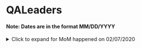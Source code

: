 # QALeaders

#### Note: Dates are in the format MM/DD/YYYY

<details>

<summary>Click to expand for MoM happened on 02/07/2020</summary>

<h3>Abhijit Gupta</h3>

- Online & Offline
- Technical, Process related like Kanban, lessons learned as QA Manager
- What kind of individuals are the QA Managers looking at?
- Invite QA Leader, Recruiters etc., for talks
- Role: Who will drive this meeting? Like organiser, who will promote it? Can we create LinkedIn Page, Twitter Page etc., and promote it so that larger audience will take advantage of it.
- Strict timelines need to be followed for sessions.
- Commitment from individuals.
- Share the ideas what we can do to
  - Initially we can start with online meeting , later we can start local chapters.
  - Online meeting can be weekly or biweekly
  - Duration can be 1 hr.
  - Can be structured
    - A) Technical
    - B) Process related
    - C) Leadership/Management related
    - D) Lesson learned/sharing experience / new way of doing something
    - E) Open Discussion
    - F) Invite recruiters/
- How to ensure all participates / contribute / share knowledge .
- Each member can commit 10 to 15 minutes of Knowledge sharing per quarter/ Point based /member can earn points
- What kind of commitment we need from members ?
  - Each member can commit 10 to 15 minutes of Knowledge sharing per quarter/ Point based /member can earn points
- Do we need to create dedicated roles ?
  - Monthly/Quarterly/Annual
- <b><u>VP Marketing:</u></b> Group promotion among other members QA Leaders/Architect/QA Managers/QA Director/Plans and directs programs to retain and increase club membership.
- Meeting Organisation/follow up with members/Plans and publishes regular schedules of meeting assignments.
- <b><u>VP/Education:</u></b>Arrange some short training program by interacting with different people. We may see interesting people in linkedin who are sharing knowledge, we can invite then to give talk, maybe invite some recruiters to see hiring trends.
- Create a. QA Leaders linked page / promote
- Technical meeting is short 5-7 minutes because which answers what is problem statement, what are the building blocks, Detailed training session can be breakout sessions.
- We can maintain a google sheet like this for weekly sessions , but instead of 14th , we can start after few weeks, once we formalise everything, roles and responsibilities, how to motivate members, how to promote to qa leaders . We have slack channel, LinkedIn page, once we have at least 40+ active members, this will be successful.
  ![](./assets//WhatsApp-Image.jpeg)

### <h3>Abdul</h3>

- e-learning process on latest technologies.

### <h3>Brijesh Deb</h3>

- Online meetups
- At least 10 mins per quarter, on anything, any technical, leadership, management or even Psychology
- Start Podcast series. There is no podcasts from India. Explore open source options for podcasts.
- Broadcasts as well, maybe a quick video byte and put on YouTube, Instagram, Twitter etc.,
- What’s in it for me? This should be answered.
- June Conference in Bangalore: Devops++ alliance.

### <h3>Khaja</h3>

- We need ladies and girls on this forum.
- Github?
- Let’s make QALeaders as FreeCodeCamp of testing
- Quarterly Online Conferences: like AllDayDevops, OnlineTestingConferences etc.,
- Monthly online meet-ups that should cover one tech and non-tech
- Latest Tech: AI, Blockchain etc.,
- Can we start using Slack, moving away from Whatsapp.

### <h3>Naveen Kumar Bysaini</h3>

- Create Google Docs with people and their skillset, what areas they can share their knowledge.

### <h3>Prakash Thomas</h3>

- Share more job related information.
- QAMasterMind Generic session.

### <h3>Sai M</h3>

- Will provide trainings on Java, Javascript and pretty much anything.

### <h3>Siva Kumar Avadhanam</h3>

- Come up with innovative ideas like create unique apps, solutions, etc., Welcome innovative apps from the team.

### <h3>Sumit Lakhotia</h3>

- Thanks for joining from West :)

### <h3>Tulika Tamane</h3>

- Looking for opportunity. E2E Program Test management and Selenium.
- Expecting new tools and tech from this group
- Start sharing excellent online courses from groups like Udemy etc.,

### <h3>Mani</h3>

- Moved to SRE from Automation developer role.
- Can we have Slack channel?
  </details>
